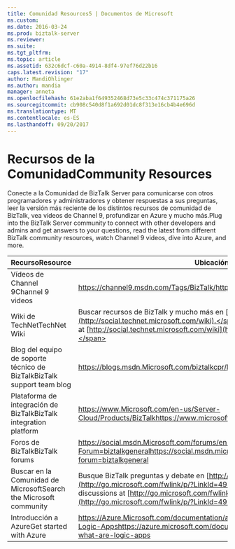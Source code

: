 ```yaml
---
title: Comunidad Resources5 | Documentos de Microsoft
ms.custom: 
ms.date: 2016-03-24
ms.prod: biztalk-server
ms.reviewer: 
ms.suite: 
ms.tgt_pltfrm: 
ms.topic: article
ms.assetid: 632c6dcf-c60a-4914-8df4-97ef76d22b16
caps.latest.revision: "17"
author: MandiOhlinger
ms.author: mandia
manager: anneta
ms.openlocfilehash: 61e2aba1f649352468d73e5c33c474c371175a26
ms.sourcegitcommit: cb908c540d8f1a692d01dc8f313e16cb4b4e696d
ms.translationtype: MT
ms.contentlocale: es-ES
ms.lasthandoff: 09/20/2017
---
```

# <a name="community-resources"></a><span data-ttu-id="c3d6b-102">Recursos de la Comunidad</span><span class="sxs-lookup"><span data-stu-id="c3d6b-102">Community Resources</span></span>
<span data-ttu-id="c3d6b-103">Conecte a la Comunidad de BizTalk Server para comunicarse con otros programadores y administradores y obtener respuestas a sus preguntas, leer la versión más reciente de los distintos recursos de comunidad de BizTalk, vea vídeos de Channel 9, profundizar en Azure y mucho más.</span><span class="sxs-lookup"><span data-stu-id="c3d6b-103">Plug into the BizTalk Server community to connect with other developers and admins and get answers to your questions, read the latest from different BizTalk community resources, watch Channel 9 videos, dive into Azure, and more.</span></span>  
  
|<span data-ttu-id="c3d6b-104">Recurso</span><span class="sxs-lookup"><span data-stu-id="c3d6b-104">Resource</span></span>|<span data-ttu-id="c3d6b-105">Ubicación</span><span class="sxs-lookup"><span data-stu-id="c3d6b-105">Location</span></span>|  
|--------------|--------------|  
|<span data-ttu-id="c3d6b-106">Vídeos de Channel 9</span><span class="sxs-lookup"><span data-stu-id="c3d6b-106">Channel 9 videos</span></span>|[<span data-ttu-id="c3d6b-107">https://channel9.msdn.com/Tags/BizTalk/</span><span class="sxs-lookup"><span data-stu-id="c3d6b-107">https://channel9.msdn.com/tags/Biztalk/</span></span>](https://channel9.msdn.com/tags/Biztalk/)|  
|<span data-ttu-id="c3d6b-108">Wiki de TechNet</span><span class="sxs-lookup"><span data-stu-id="c3d6b-108">TechNet Wiki</span></span>|<span data-ttu-id="c3d6b-109">Buscar recursos de BizTalk y mucho más en [http://social.technet.microsoft.com/wiki](http://social.technet.microsoft.com/wiki).</span><span class="sxs-lookup"><span data-stu-id="c3d6b-109">Search for BizTalk resources and more at [http://social.technet.microsoft.com/wiki](http://social.technet.microsoft.com/wiki).</span></span>|  
|<span data-ttu-id="c3d6b-110">Blog del equipo de soporte técnico de BizTalk</span><span class="sxs-lookup"><span data-stu-id="c3d6b-110">BizTalk support team blog</span></span>|[<span data-ttu-id="c3d6b-111">https://blogs.msdn.Microsoft.com/biztalkcpr/</span><span class="sxs-lookup"><span data-stu-id="c3d6b-111">https://blogs.msdn.microsoft.com/biztalkcpr/</span></span>](https://blogs.msdn.microsoft.com/biztalkcpr/)|  
|<span data-ttu-id="c3d6b-112">Plataforma de integración de BizTalk</span><span class="sxs-lookup"><span data-stu-id="c3d6b-112">BizTalk integration platform</span></span>|[<span data-ttu-id="c3d6b-113">https://www.Microsoft.com/en-us/Server-Cloud/Products/BizTalk</span><span class="sxs-lookup"><span data-stu-id="c3d6b-113">https://www.microsoft.com/en-us/server-cloud/products/biztalk</span></span>](https://www.microsoft.com/en-us/server-cloud/products/biztalk)|  
|<span data-ttu-id="c3d6b-114">Foros de BizTalk</span><span class="sxs-lookup"><span data-stu-id="c3d6b-114">BizTalk forums</span></span>|[<span data-ttu-id="c3d6b-115">https://social.msdn.Microsoft.com/forums/en-us/Home?Forum=biztalkgeneral</span><span class="sxs-lookup"><span data-stu-id="c3d6b-115">https://social.msdn.microsoft.com/Forums/en-US/home?forum=biztalkgeneral</span></span>](https://social.msdn.microsoft.com/Forums/en-US/home?forum=biztalkgeneral)|  
|<span data-ttu-id="c3d6b-116">Buscar en la Comunidad de Microsoft</span><span class="sxs-lookup"><span data-stu-id="c3d6b-116">Search the Microsoft community</span></span>|<span data-ttu-id="c3d6b-117">Busque BizTalk preguntas y debate en [http://go.microsoft.com/fwlink/p/?LinkId=49361](http://go.microsoft.com/fwlink/p/?LinkId=49361) .</span><span class="sxs-lookup"><span data-stu-id="c3d6b-117">Search                for BizTalk questions and discussions at [http://go.microsoft.com/fwlink/p/?LinkId=49361](http://go.microsoft.com/fwlink/p/?LinkId=49361) .</span></span>|  
|<span data-ttu-id="c3d6b-118">Introducción a Azure</span><span class="sxs-lookup"><span data-stu-id="c3d6b-118">Get started with Azure</span></span>|[<span data-ttu-id="c3d6b-119">https://Azure.Microsoft.com/documentation/articles/App-Service-Logic-What-are-Logic-Apps</span><span class="sxs-lookup"><span data-stu-id="c3d6b-119">https://azure.microsoft.com/documentation/articles/app-service-logic-what-are-logic-apps</span></span>](https://azure.microsoft.com/documentation/articles/app-service-logic-what-are-logic-apps)|  
  
